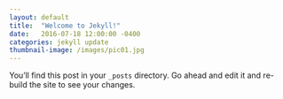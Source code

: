 ```yaml
---
layout: default
title:  "Welcome to Jekyll!"
date:   2016-07-18 12:00:00 -0400
categories: jekyll update
thumbnail-image: /images/pic01.jpg
---
```

You’ll find this post in your `_posts` directory. Go ahead and edit it and re-build the site to see your changes.

